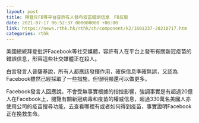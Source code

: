 ```yaml
---
layout: post
title: 拜登斥FB等平台容許有人發布疫苗錯誤信息　FB反駁
date: 2021-07-17 06:52:37.000000000 +08:00
link: https://news.rthk.hk/rthk/ch/component/k2/1601237-20210717.htm
categories: rthk
---
```


美國總統拜登批評Facebook等社交媒體，容許有人在平台上發布有關新冠疫苗的錯誤信息，形容這些社交媒體正在殺人。

白宮發言人普薩基說，所有人都應該發揮作用，確保信息準確無誤，又認為Facebook雖然已經採取了一些措施，但很明顯還可以做更多。

Facebook發言人回應說，不會受無事實根據的指控影響，強調事實是有超過20億人在Facebook上，閱覽有關新冠病毒和疫苗的權威信息，超過330萬名美國人亦使用公司的疫苗搜尋功能，去查看哪裡有或者如何得到疫苗，事實證明Facebook正在挽救生命。
